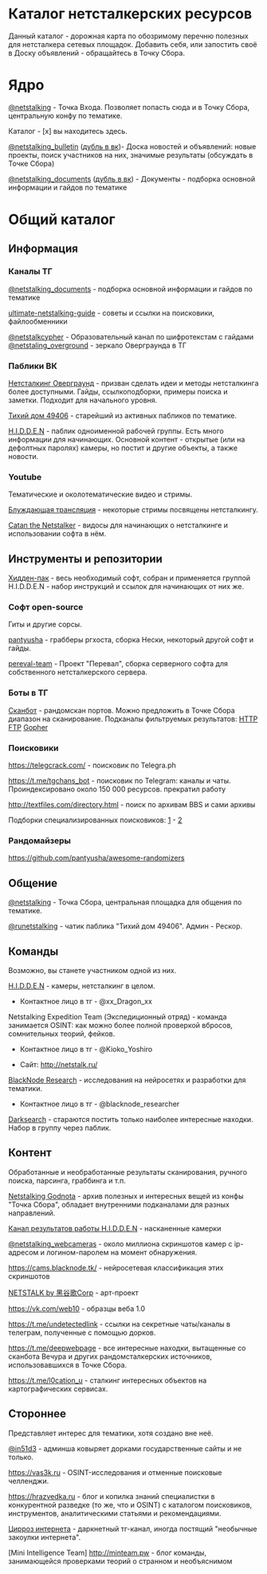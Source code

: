 
# Каталог нетсталкерских ресурсов

Данный каталог - дорожная карта по обозримому перечню полезных для нетсталкера сетевых площадок. Добавить себя, или запостить своё в Доску объявлений - обращайтесь в Точку Сбора.



# Ядро

[@netstalking](https://t.me/netstalking) - Точка Входа. Позволяет попасть сюда и в Точку Сбора, центральную конфу по тематике.

Каталог - [х] вы находитесь здесь.

[@netstalking_bulletin](https://t.me/netstalking_bulletin) ([дубль в вк](https://vk.com/netstalking_bulletin))- Доска новостей и объявлений: новые проекты, поиск участников на них, значимые результаты (обсуждать в Точке Сбора)

[@netstalking_documents](https://t.me/netstalking_documents) ([дубль в вк](https://vk.com/netstalking_bulletin)) - Документы - подборка основной информации и гайдов по тематике


# Общий каталог
## Информация
### Каналы ТГ
[@netstalking_documents](https://t.me/netstalking) - подборка основной информации и гайдов по тематике

[ultimate-netstalking-guide](https://github.com/pantyusha/ultimate-netstalking-guide/) - советы и ссылки на поисковики, файлообменники

[@netstalkcypher](https://t.me/netstalkcypher) - Образовательный канал по шифротекстам с гайдами
[@netstaling_overground](https://t.me/netstalking_overground) - зеркало Оверграунда в ТГ

### Паблики ВК
[Нетсталкинг Оверграунд](https://vk.com/netover) - призван сделать идеи и методы нетсталкинга более доступными. Гайды, ссылкоподборки, примеры поиска и заметки. Подходит для начального уровня. 

[Тихий дом 49406](https://vk.com/silenthouse49406) - старейший из активных пабликов по тематике.

[H.I.D.D.E.N](https://vk.com/it_stalkers) - паблик одноименной рабочей группы. Есть много информации для начинающих. Основной контент - открытые (или на дефолтных паролях) камеры, но постит и другие объекты, а также новости.

### Youtube
Тематические и околотематические видео и стримы.

[Блуждающая трансляция](https://www.youtube.com/channel/UCEUcFpkKlMHcRV6RBVxzB4w) - некоторые стримы посвящены нетсталкингу.

[Catan the Netstalker](https://www.youtube.com/channel/UC9eTurqhX6ZfKp85lfd42_g/videos) - видосы для начинающих о нетсталкинге и использовании софта в нём.

## Инструменты и репозитории
[Хидден-пак](https://yadi.sk/d/R0VdqI_93JyssH) - весь необходимый софт, собран и применяется группой H.I.D.D.E.N - набор инструкций и ссылок для начинающих от них же.

### Софт open-source
Гиты и другие сорсы.

[pantyusha](https://github.com/pantyusha) - грабберы ргхоста, сборка Нески, некоторый другой софт и гайды.

[pereval-team](https://github.com/pereval-team) - Проект "Перевал", сборка серверного софта для собственного нетсталкерского сервера.

 ### Боты в ТГ
[Сканбот](https://t.me/xai7poozengee2Aen3poMookohthaZ) - рандомскан портов. Можно предложить в Точке Сбора диапазон на сканирование. Подканалы фильтруемых результатов: [HTTP](https://t.me/gohquooFee3duaNaeNuthushoh8di2) [FTP](https://t.me/aiWeipeighah7vufoHa0ieToipooYe) [Gopher](https://t.me/ohl7AeGah5uo8cho4nae9Eemaeyae3)

 ### Поисковики

https://telegcrack.com/ - поисковик по Telegra.ph

https://t.me/tgchans_bot - поисковик по Telegram: каналы и чаты. Проиндексировано около 150 000 ресурсов. прекратил работу

http://textfiles.com/directory.html - поиск по архивам BBS и сами архивы

Подборки специализированных поисковиков: [1](http://hrazvedka.ru/category/poisk) - [2](https://telegra.ph/Poiskoviki-ch2-10-01)

### Рандомайзеры

https://github.com/pantyusha/awesome-randomizers

## Общение
[@netstalking](https://t.me/netstalking) - Точка Сбора, центральная площадка для общения по тематике.

[@runetstalking](https://t.me/runetstalking) - чатик паблика "Тихий дом 49406". Админ - Рескор.

## Команды
Возможно, вы станете участником одной из них. 

[H.I.D.D.E.N](https://vk.com/it_stalkers) - камеры, нетсталкинг в целом. 

 - Контактное лицо в тг - @xx_Dragon_xx

Netstalking Expedition Team (Экспедиционный отряд) - команда занимается OSINT: как можно более полной проверкой вбросов, сомнительных теорий, фейков. 

 - Контактное лицо в тг - @Kioko_Yoshiro

 - Сайт: http://netstalk.ru/

[BlackNode Research](https://blog.blacknode.tk) - исследования на нейросетях и разработки для тематики.

 - Контактное лицо в тг - @blacknode_researcher

[Darksearch](https://vk.com/darksearch) - стараются постить только наиболее интересные находки. Набор в группу через паблик.

## Контент

Обработанные и необработанные результаты сканирования, ручного поиска, парсинга, граббинга и т.п.

[Netstalking Godnota](https://t.me/netstalking_godnota) - архив полезных и интересных вещей из конфы "Точка Сбора", обладает внутренними подканалами для разных направлений.

[Канал результатов работы H.I.D.D.E.N](https://t.me/group_hidden) - насканенные камерки

[@netstalking_webcameras](https://t.me/netstalking_webcameras) - около миллиона скриншотов камер с ip-адресом и логином-паролем на момент обнаружения.

https://cams.blacknode.tk/ - нейросетевая классификация этих скриншотов

[NETSTALK by 黑谷歌Corp](https://vk.com/nettalks) - арт-проект

https://vk.com/web10 - образцы веба 1.0

https://t.me/undetectedlink - ссылки на секретные чаты/каналы в телеграм, полученные с помощью дорков.

https://t.me/deepwebpage - все интересные находки, вытащенные со сканбота Вечура и других рандомсталкерских источников, использовавшихся в Точке Сбора.

https://t.me/l0cation_u - сталкинг интересных объектов на картографических сервисах.



## Стороннее

Представляет интерес для тематики, хотя создано вне неё.

[@in51d3](https://t.me/in51d3) - админша ковыряет дорками государственные сайты и не только.

https://vas3k.ru - OSINT-исследования и отменные поисковые челленджи.

https://hrazvedka.ru - блог и копилка знаний специалистки в конкурентной разведке (то же, что и OSINT) с каталогом поисковиков, инструментов, аналитическими статьями и рекомендациями.

[Цирроз интернета](https://t.me/no_internet) - даркнетный тг-канал, иногда постящий "необычные закоулки интернета".

[Mini Intelligence Team] http://minteam.pw - блог команды, занимающейся проверками теорий о странном и необъяснимом
